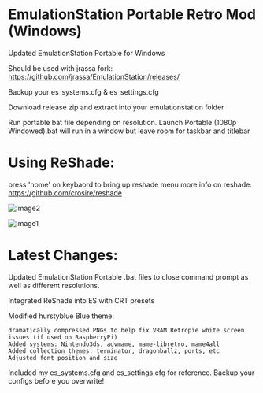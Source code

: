 # EmulationStation Portable Retro Mod (Windows)
Updated EmulationStation Portable for Windows

Should be used with jrassa fork:
https://github.com/jrassa/EmulationStation/releases/

Backup your es_systems.cfg & es_settings.cfg

Download release zip and extract into your emulationstation folder

Run portable bat file depending on resolution.
Launch Portable (1080p Windowed).bat will run in a window but leave room for taskbar and titlebar

# Using ReShade:
press 'home' on keybaord to bring up reshade menu
more info on reshade: https://github.com/crosire/reshade


![image2](https://user-images.githubusercontent.com/52842013/61166142-ee64bc00-a4f6-11e9-8464-04f74a2a3b3d.PNG)

![image1](https://user-images.githubusercontent.com/52842013/61165939-28cd5980-a4f5-11e9-8e72-1048b9390c3a.PNG)


# Latest Changes:
Updated EmulationStation Portable .bat files to close command prompt as well as different resolutions.

Integrated ReShade into ES with CRT presets

Modified hurstyblue Blue theme:

    dramatically compressed PNGs to help fix VRAM Retropie white screen issues (if used on RaspberryPi)
    Added systems: Nintendo3ds, advmame, mame-libretro, mame4all
    Added collection themes: terminator, dragonballz, ports, etc
    Adjusted font position and size

Included my es_systems.cfg and es_settings.cfg for reference. Backup your configs before you overwrite!

